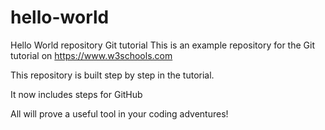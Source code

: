 # hello-world
Hello World repository Git tutorial
This is an example repository for the Git tutorial on https://www.w3schools.com

This repository is built step by step in the tutorial.

It now includes steps for GitHub

All will prove a useful tool in your coding adventures!
